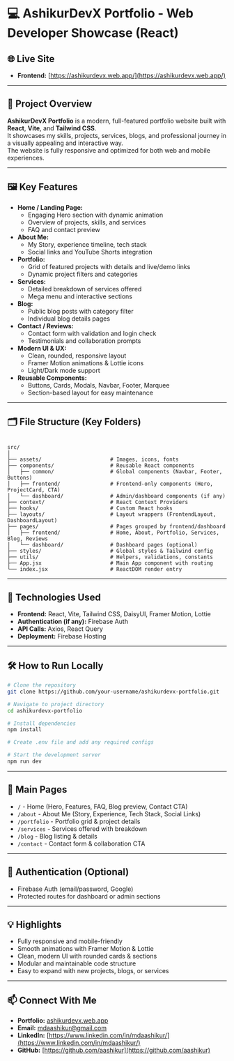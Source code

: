 # 💻 AshikurDevX Portfolio - Web Developer Showcase (React)

## 🌐 Live Site

- **Frontend:** [https://ashikurdevx.web.app/](https://ashikurdevx.web.app/)

---

## 🚀 Project Overview

**AshikurDevX Portfolio** is a modern, full-featured portfolio website built with **React**, **Vite**, and **Tailwind CSS**.  
It showcases my skills, projects, services, blogs, and professional journey in a visually appealing and interactive way.  
The website is fully responsive and optimized for both web and mobile experiences.

---

## 🖼️ Key Features

- **Home / Landing Page:**  
  - Engaging Hero section with dynamic animation  
  - Overview of projects, skills, and services  
  - FAQ and contact preview
- **About Me:**  
  - My Story, experience timeline, tech stack  
  - Social links and YouTube Shorts integration
- **Portfolio:**  
  - Grid of featured projects with details and live/demo links  
  - Dynamic project filters and categories
- **Services:**  
  - Detailed breakdown of services offered  
  - Mega menu and interactive sections
- **Blog:**  
  - Public blog posts with category filter  
  - Individual blog details pages
- **Contact / Reviews:**  
  - Contact form with validation and login check  
  - Testimonials and collaboration prompts
- **Modern UI & UX:**  
  - Clean, rounded, responsive layout  
  - Framer Motion animations & Lottie icons  
  - Light/Dark mode support
- **Reusable Components:**  
  - Buttons, Cards, Modals, Navbar, Footer, Marquee  
  - Section-based layout for easy maintenance

---

## 🗂️ File Structure (Key Folders)

```

src/
│
├── assets/                      # Images, icons, fonts
├── components/                  # Reusable React components
│   ├── common/                  # Global components (Navbar, Footer, Buttons)
│   ├── frontend/                # Frontend-only components (Hero, ProjectCard, CTA)
│   └── dashboard/               # Admin/dashboard components (if any)
├── context/                     # React Context Providers
├── hooks/                       # Custom React hooks
├── layouts/                     # Layout wrappers (FrontendLayout, DashboardLayout)
├── pages/                       # Pages grouped by frontend/dashboard
│   ├── frontend/                # Home, About, Portfolio, Services, Blog, Reviews
│   └── dashboard/               # Dashboard pages (optional)
├── styles/                      # Global styles & Tailwind config
├── utils/                       # Helpers, validations, constants
├── App.jsx                      # Main App component with routing
└── index.jsx                    # ReactDOM render entry

````

---

## 🔑 Technologies Used

- **Frontend:** React, Vite, Tailwind CSS, DaisyUI, Framer Motion, Lottie  
- **Authentication (if any):** Firebase Auth  
- **API Calls:** Axios, React Query  
- **Deployment:** Firebase Hosting

---

## 🛠️ How to Run Locally

```bash
# Clone the repository
git clone https://github.com/your-username/ashikurdevx-portfolio.git

# Navigate to project directory
cd ashikurdevx-portfolio

# Install dependencies
npm install

# Create .env file and add any required configs

# Start the development server
npm run dev
````

---

## 📂 Main Pages

* `/` - Home (Hero, Features, FAQ, Blog preview, Contact CTA)
* `/about` - About Me (Story, Experience, Tech Stack, Social Links)
* `/portfolio` - Portfolio grid & project details
* `/services` - Services offered with breakdown
* `/blog` - Blog listing & details
* `/contact` - Contact form & collaboration CTA

---

## 🔐 Authentication (Optional)

* Firebase Auth (email/password, Google)
* Protected routes for dashboard or admin sections

---

## 💡 Highlights

* Fully responsive and mobile-friendly
* Smooth animations with Framer Motion & Lottie
* Clean, modern UI with rounded cards & sections
* Modular and maintainable code structure
* Easy to expand with new projects, blogs, or services

---

## 📫 Connect With Me

* **Portfolio:** [ashikurdevx.web.app](https://ashikurdevx.web.app/)
* **Email:** [mdaashikur@gmail.com](mailto:mdaashikur@gmail.com)
* **LinkedIn:** [https://www.linkedin.com/in/mdaashikur/](https://www.linkedin.com/in/mdaashikur/)
* **GitHub:** [https://github.com/aashikur](https://github.com/aashikur)

